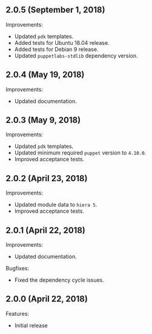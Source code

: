 ## 2.0.5 (September 1, 2018)

Improvements:

- Updated `pdk` templates.
- Added tests for Ubuntu 18.04 release.
- Added tests for Debian 9 release.
- Updated `puppetlabs-stdlib` dependency version.

## 2.0.4 (May 19, 2018)

Improvements:

- Updated documentation.

## 2.0.3 (May 9, 2018)

Improvements:

- Updated `pdk` templates.
- Updated minimum required `puppet` version to `4.10.0`.
- Improved acceptance tests.

## 2.0.2 (April 23, 2018)

Improvements:

  - Updated module data to `hiera 5`.
  - Improved acceptance tests.

## 2.0.1 (April 22, 2018)

Improvements:

  - Updated documentation.

Bugfixes:

  - Fixed the dependency cycle issues.

## 2.0.0 (April 22, 2018)

Features:

  - Initial release
